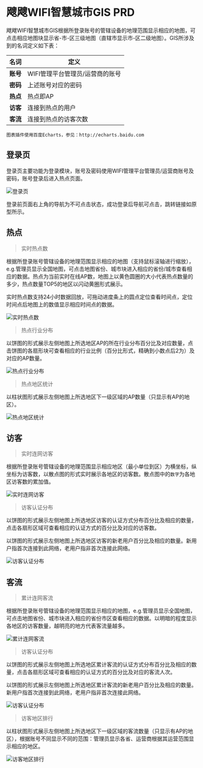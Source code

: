 # 飕飕WIFI智慧城市GIS PRD

飕飕WIFI智慧城市GIS根据所登录账号的管辖设备的地理范围显示相应的地图，可点击相应地图块显示省-市-区三级地图（直辖市显示市-区二级地图）。GIS所涉及到的名词定义如下表：

|名词|定义|
|----|----|
|**账号**|WIFI管理平台管理员/运营商的账号|
|**密码**|上述账号对应的密码|
|**热点**|热点即AP|
|**访客**|连接到热点的用户|
|**客流**|连接到热点的访客次数|

`图表插件使用百度Echarts，参见：http://echarts.baidu.com`

## 登录页

登录页主要功能为登录模块，账号及密码使用WIFI管理平台管理员/运营商账号及密码，账号登录后进入热点页面。

![登录页](https://sosowifi.github.io/gis/images/wiki/login.png)

登录前页面右上角的导航为不可点击状态，成功登录后导航可点击，跳转链接如原型所示。

## 热点

> 实时热点数

根据所登录账号管辖设备的地理范围显示相应的地图（支持鼠标滚轴进行缩放），e.g.管理员显示全国地图，可点击地图省份、城市块进入相应的省份/城市查看相应的数据。热点为当前实时在线AP数，地图上以黄色圆圈的大小代表热点数量的多少，热点数量TOP5的地区以闪动黄圈形式展示。

实时热点数支持24小时数据回放，可拖动进度条上的圆点定位查看时间点，定位时间点后地图上的数值显示相应时间点的数据。

![实时热点数](https://sosowifi.github.io/gis/images/wiki/hotspot-realtime.png)

> 热点行业分布

以饼图的形式展示左侧地图上所选地区AP的所在行业分布百分比及对应数量，点击饼图的各扇形块可查看相应的行业比例（百分比形式，精确到小数点后2为）及对应的AP数量。

![热点行业分布](https://sosowifi.github.io/gis/images/wiki/hotspot-catalog.png)

> 热点地区统计

以柱状图形式展示左侧地图上所选地区下一级区域的AP数量（只显示有AP的地区）。

![热点地区统计](https://sosowifi.github.io/gis/images/wiki/hotspot-area.png)

## 访客

> 实时连网访客

根据所登录账号管辖设备的地理范围显示相应地区（最小单位到区）为横坐标，纵坐标为访客数，以散点图的形式实时展示各地区的访客数。散点图中的`数字`为各地区访客数的累加值。

![实时连网访客](https://sosowifi.github.io/gis/images/wiki/visitor-realtime.png)

> 访客认证分布

以饼图的形式展示左侧地图上所选地区访客的认证方式分布百分比及相应的数量，点击各扇形区域可查看相应的认证方式的百分比及对应的访客数。

以饼图的形式展示左侧地图上所选地区访客的新老用户百分比及相应的数量。新用户指首次连接到此网络，老用户指非首次连接此网络。

![访客认证分布](https://sosowifi.github.io/gis/images/wiki/visitor-verify.png)

## 客流

> 累计连网客流

根据所登录账号管辖设备的地理范围显示相应的地图，e.g.管理员显示全国地图，可点击地图省份、城市块进入相应的省份市区查看相应的数据。以明暗的程度显示各地区的访客数量，越明亮的地方代表客流量越多。

![累计连网客流](https://sosowifi.github.io/gis/images/wiki/traffic-flow.png)

> 访客认证分布

以饼图的形式展示左侧地图上所选地区累计客流的认证方式分布百分比及相应的数量，点击各扇形区域可查看相应的认证方式的百分比及对应的客流人次。

以饼图的形式展示左侧地图上所选地区累计客流的新老用户百分比及相应的数量。新用户指首次连接到此网络，老用户指非首次连接此网络。

![访客认证分布](https://sosowifi.github.io/gis/images/wiki/traffic-verify.png)

> 访客地区排行

以柱状图形式展示左侧地图上所选地区下一级区域的客流数量（只显示有AP的地区），根据账号不同显示不同的范围：管理员显示各省、运营商根据其运营范围显示相应的地区。

![访客地区排行](https://sosowifi.github.io/gis/images/wiki/traffic-area.png)

